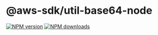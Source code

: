 # @aws-sdk/util-base64-node

[![NPM version](https://img.shields.io/npm/v/@aws-sdk/util-base64-node/beta.svg)](https://www.npmjs.com/package/@aws-sdk/util-base64-node)
[![NPM downloads](https://img.shields.io/npm/dm/@aws-sdk/util-base64-node.svg)](https://www.npmjs.com/package/@aws-sdk/util-base64-node)

